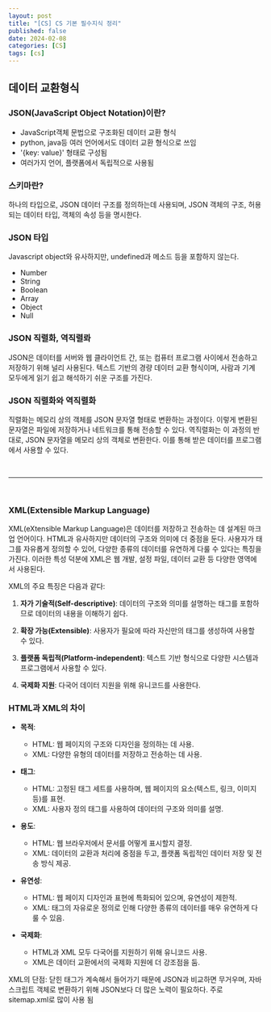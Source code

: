 ```yaml
---
layout: post
title: "[CS] CS 기본 필수지식 정리"
published: false
date: 2024-02-08
categories: [CS]
tags: [cs]
---
```


## 데이터 교환형식

### JSON(JavaScript Object Notation)이란?
- JavaScript객체 문법으로 구조화된 데이터 교환 형식
- python, java등 여러 언어에서도 데이터 교환 형식으로 쓰임
- '{key: value}' 형태로 구성됨
- 여러가지 언어, 플랫폼에서 독립적으로 사용됨

### 스키마란?
하나의 타입으로, JSON 데이터 구조를 정의하는데 사용되며, JSON 객체의 구조, 허용되는 데이터 타입, 객체의 속성 등을 명시한다.

### JSON 타입
Javascript object와 유사하지만, undefined과 메소드 등을 포함하지 않는다.
- Number
- String
- Boolean
- Array
- Object
- Null


### JSON 직렬화, 역직렬롸
JSON은 데이터를 서버와 웹 클라이언트 간, 또는 컴퓨터 프로그램 사이에서 전송하고 저장하기 위해 널리 사용된다. 텍스트 기반의 경량 데이터 교환 형식이며, 사람과 기계 모두에게 읽기 쉽고 해석하기 쉬운 구조를 가진다.

### JSON 직렬화와 역직렬화
직렬화는 메모리 상의 객체를 JSON 문자열 형태로 변환하는 과정이다. 이렇게 변환된 문자열은 파일에 저장하거나 네트워크를 통해 전송할 수 있다. 역직렬화는 이 과정의 반대로, JSON 문자열을 메모리 상의 객체로 변환한다. 이를 통해 받은 데이터를 프로그램에서 사용할 수 있다.

<br>

---
<br>

### XML(Extensible Markup Language)

XML(eXtensible Markup Language)은 데이터를 저장하고 전송하는 데 설계된 마크업 언어이다. HTML과 유사하지만 데이터의 구조와 의미에 더 중점을 둔다. 사용자가 태그를 자유롭게 정의할 수 있어, 다양한 종류의 데이터를 유연하게 다룰 수 있다는 특징을 가진다. 이러한 특성 덕분에 XML은 웹 개발, 설정 파일, 데이터 교환 등 다양한 영역에서 사용된다.

XML의 주요 특징은 다음과 같다:
1. **자가 기술적(Self-descriptive)**: 데이터의 구조와 의미를 설명하는 태그를 포함하므로 데이터의 내용을 이해하기 쉽다.

2. **확장 가능(Extensible)**: 사용자가 필요에 따라 자신만의 태그를 생성하여 사용할 수 있다.

3. **플랫폼 독립적(Platform-independent)**: 텍스트 기반 형식으로 다양한 시스템과 프로그램에서 사용할 수 있다.

4. **국제화 지원**: 다국어 데이터 지원을 위해 유니코드를 사용한다.

### HTML과 XML의 차이

- **목적**:
  - HTML: 웹 페이지의 구조와 디자인을 정의하는 데 사용.
  - XML: 다양한 유형의 데이터를 저장하고 전송하는 데 사용.

- **태그**:
  - HTML: 고정된 태그 세트를 사용하며, 웹 페이지의 요소(텍스트, 링크, 이미지 등)를 표현.
  - XML: 사용자 정의 태그를 사용하여 데이터의 구조와 의미를 설명.

- **용도**:
  - HTML: 웹 브라우저에서 문서를 어떻게 표시할지 결정.
  - XML: 데이터의 교환과 처리에 중점을 두고, 플랫폼 독립적인 데이터 저장 및 전송 방식 제공.

- **유연성**:
  - HTML: 웹 페이지 디자인과 표현에 특화되어 있으며, 유연성이 제한적.
  - XML: 태그의 자유로운 정의로 인해 다양한 종류의 데이터를 매우 유연하게 다룰 수 있음.

- **국제화**:
  - HTML과 XML 모두 다국어를 지원하기 위해 유니코드 사용.
  - XML은 데이터 교환에서의 국제화 지원에 더 강조점을 둠.

XML의 단점: 닫힌 태그가 계속해서 들어가기 때문에 JSON과 비교하면 무거우며, 자바스크립트 객체로 변환하기 위해 JSON보다 더 많은 노력이 필요하다. 주로 sitemap.xml로 많이 사용 됨
